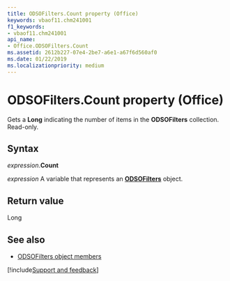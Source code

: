 ```yaml
---
title: ODSOFilters.Count property (Office)
keywords: vbaof11.chm241001
f1_keywords:
- vbaof11.chm241001
api_name:
- Office.ODSOFilters.Count
ms.assetid: 2612b227-07e4-2be7-a6e1-a67f6d560af0
ms.date: 01/22/2019
ms.localizationpriority: medium
---
```



# ODSOFilters.Count property (Office)

Gets a **Long** indicating the number of items in the **ODSOFilters** collection. Read-only.


## Syntax

_expression_.**Count**

_expression_ A variable that represents an **[ODSOFilters](Office.ODSOFilters.md)** object.


## Return value

Long


## See also

- [ODSOFilters object members](overview/library-reference/odsofilters-members-office.md)



[!include[Support and feedback](~/includes/feedback-boilerplate.md)]